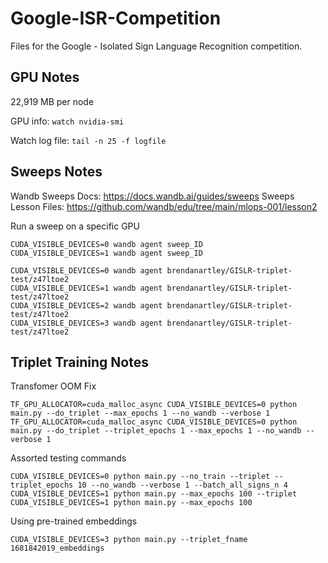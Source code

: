 # Google-ISR-Competition

Files for the Google - Isolated Sign Language Recognition competition.

## GPU Notes

22,919 MB per node

GPU info: `watch nvidia-smi`

Watch log file: `tail -n 25 -f logfile`


## Sweeps Notes

Wandb Sweeps Docs: https://docs.wandb.ai/guides/sweeps
Sweeps Lesson Files: https://github.com/wandb/edu/tree/main/mlops-001/lesson2

Run a sweep on a specific GPU
```
CUDA_VISIBLE_DEVICES=0 wandb agent sweep_ID
CUDA_VISIBLE_DEVICES=1 wandb agent sweep_ID

CUDA_VISIBLE_DEVICES=0 wandb agent brendanartley/GISLR-triplet-test/z47ltoe2
CUDA_VISIBLE_DEVICES=1 wandb agent brendanartley/GISLR-triplet-test/z47ltoe2
CUDA_VISIBLE_DEVICES=2 wandb agent brendanartley/GISLR-triplet-test/z47ltoe2
CUDA_VISIBLE_DEVICES=3 wandb agent brendanartley/GISLR-triplet-test/z47ltoe2
```

## Triplet Training Notes

Transfomer OOM Fix
```
TF_GPU_ALLOCATOR=cuda_malloc_async CUDA_VISIBLE_DEVICES=0 python main.py --do_triplet --max_epochs 1 --no_wandb --verbose 1
TF_GPU_ALLOCATOR=cuda_malloc_async CUDA_VISIBLE_DEVICES=0 python main.py --do_triplet --triplet_epochs 1 --max_epochs 1 --no_wandb --verbose 1
```

Assorted testing commands
```
CUDA_VISIBLE_DEVICES=0 python main.py --no_train --triplet --triplet_epochs 10 --no_wandb --verbose 1 --batch_all_signs_n 4
CUDA_VISIBLE_DEVICES=1 python main.py --max_epochs 100 --triplet
CUDA_VISIBLE_DEVICES=1 python main.py --max_epochs 100
```

Using pre-trained embeddings
```
CUDA_VISIBLE_DEVICES=3 python main.py --triplet_fname 1681842019_embeddings
```